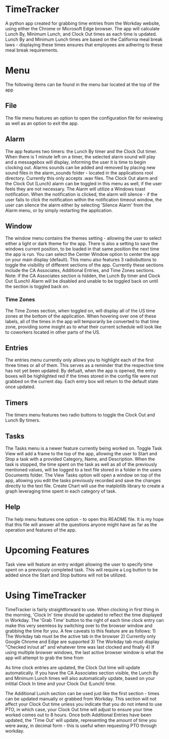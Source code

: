 

# TimeTracker
A python app created for grabbing time entries from the Workday website, using either the Chrome or Microsoft Edge browser. The app will calculate Lunch By, Minimum Lunch, and Clock Out times as each time is updated. Lunch By and Minimum Lunch times are based on the California meal break laws - displaying these times ensures that employees are adhering to these meal break requirements.

# Menu
The following items can be found in the menu bar located at the top of the app

## File
The file menu features an option to open the configuration file for reviewing as well as an option to exit the app.

## Alarm
The app features two timers: the Lunch By timer and the Clock Out timer. When there is 1 minute left on a timer, the selected alarm sound will play and a messagebox will display, informing the user it is time to begin clocking out. Alarms sounds can be added and removed by placing new sound files in the alarm_sounds folder - located in the applications root directory. Currently this only accepts .wav files. The Clock Out alarm and the Clock Out (Lunch) alarm can be toggled in this menu as well, if the user feels they are not necessary. The Alarm will utilize a Windows toast notification. When the notification is clicked, the alarm will silence - if the user fails to click the notification within the notification timeout window, the user can silence the alarm either by selecting 'Silence Alarm' from the Alarm menu, or by simply restarting the application.

## Window
The window menu contains the themes setting - allowing the user to select either a light or dark theme for the app. There is also a setting to save the windows current position, to be loaded in that same position the next time the app is run. You can select the Center Window option to center the app on your main display (default). This menu also features 3 radiobuttons to toggle the visibility of different sections of the app. Currently these sections include the CA Associates, Additional Entries, and Time Zones sections. Note: if the CA Associates section is hidden, the Lunch By timer and Clock Out (Lunch) Alarm will be disabled and unable to be toggled back on until the section is toggled back on.

### Time Zones
The Time Zones section, when toggled on, will display all of the US time zones at the bottom of the application. When hovering over one of these labels, all of the times in the app will temporarily be converted to that time zone, providing some insight as to what their current schedule will look like to coworkers located in other parts of the US.

## Entries
The entries menu currently only allows you to highlight each of the first three times or all of them. This serves as a reminder that the respective time has not yet been updated. By defualt, when the app is opened, the entry boxes will be highlighted red if the times stored in the config file were not grabbed on the current day. Each entry box will return to the default state once updated.

## Timers
The timers menu features two radio buttons to toggle the Clock Out and Lunch By timers.

## Tasks
The Tasks menu is a newer feature currently being worked on. Toggle Task View will add a frame to the top of the app, allowing the user to Start and Stop a task with a provided Category, Name, and Description. When the task is stopped, the time spent on the task as well as all of the previously mentioned values, will be logged to a text file stored in a folder in the users Documents folder. The View Tasks option will open a window on top of the app, allowing you edit the tasks previously recorded and save the changes directly to the text file. Create Chart will use the matplotlib library to create a graph leveraging time spent in each category of task.

## Help
The help menu features one option - to open this README file. It is my hope that this file will answer all the questions anyone might have as far as the operation and features of the app.

# Upcoming Features
Task view will feature an entry widget allowing the user to specify time spent on a previously completed task. This will require a Log button to be added since the Start and Stop buttons will not be utilized.


# Using TimeTracker
TimeTracker is fairly straightforward to use. When clocking in first thing in the morning, 'Clock In' time should be updated to reflect the time displayed in Workday. The 'Grab Time' button to the right of each time clock entry can make this very seemless by switching over to the browser window and grabbing the time for you. A few caveats to this feature are as follows: 1) The Workday tab must be the active tab in the browser 2) Currently only Google Chrome and Edge are supported 3) The Workday tab must display "Checked in/out at" and whatever time was last clocked and finally 4) If using multiple browser windows, the last active browser window is what the app will attempt to grab the time from

As time clock entries are updated, the Clock Out time will update automatically. If you have the CA Associates section visible, the Lunch By and Minimum Lunch times will also automatically update, based on your intitial Clock In time and your Clock Out (Lunch) time.

The Additional Lunch section can be used just like the first section - times can be updated manually or grabbed from Workday. This section will not affect your Clock Out time unless you indicate that you do not intend to use PTO, in which case, your Clock Out time will adjust to ensure your time worked comes out to 8 hours. Once both Additional Entries have been updated, the 'Time Out' will update, representing the amount of time you were away, in decimal form - this is useful when requesting PTO through workday.
